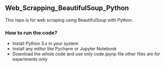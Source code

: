 ## Web_Scrapping_BeautifulSoup_Python

This repo is for web scraping using BeautifulSoup with Python. 

### How to run the code?
- Install Python 3.x in your system 
- Install any editor like Pycharm or Jupyter Notebook
- Download the whole code and use only code.ipynp file other files are for experiments only 
